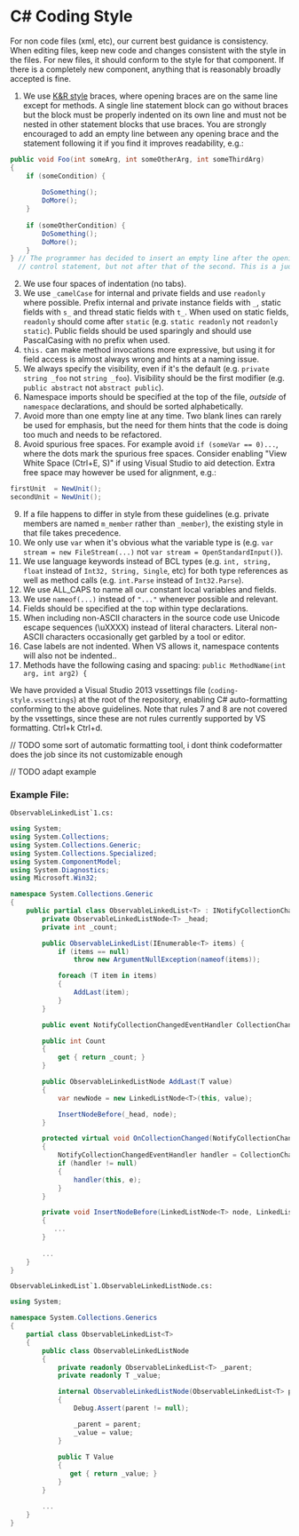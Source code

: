 C# Coding Style
===============

For non code files (xml, etc), our current best guidance is consistency. When editing files, keep new code and changes consistent with the style in the files. For new files, it should conform to the style for that component. If there is a completely new component, anything that is reasonably broadly accepted is fine.

1. We use [K&R style](https://en.wikipedia.org/wiki/Indentation_style#K&R) braces, where opening braces are on the same line except for methods. A single line statement block can go without braces but the block must be properly indented on its own line and must not be nested in other statement blocks that use braces. You are strongly encouraged to add an empty line between any opening brace and the statement following it if you find it improves readability, e.g.:
```C#
public void Foo(int someArg, int someOtherArg, int someThirdArg) 
{
    if (someCondition) {
    
        DoSomething();
        DoMore();
    }
    
    if (someOtherCondition) {    
        DoSomething();
        DoMore();
    }
} // The programmer has decided to insert an empty line after the opening brace of the first
  // control statement, but not after that of the second. This is a judgement call.
```
2. We use four spaces of indentation (no tabs).
3. We use `_camelCase` for internal and private fields and use `readonly` where possible. Prefix internal and private instance fields with `_`, static fields with `s_` and thread static fields with `t_`. When used on static fields, `readonly` should come after `static` (e.g. `static readonly` not `readonly static`).  Public fields should be used sparingly and should use PascalCasing with no prefix when used.
4. `this.` can make method invocations more expressive, but using it for field access is almost always wrong and hints at a naming issue.
5. We always specify the visibility, even if it's the default (e.g.
   `private string _foo` not `string _foo`). Visibility should be the first modifier (e.g. 
   `public abstract` not `abstract public`).
6. Namespace imports should be specified at the top of the file, *outside* of
   `namespace` declarations, and should be sorted alphabetically.
7. Avoid more than one empty line at any time. Two blank lines can rarely be used for emphasis, but the need for them hints that the code is doing too much and needs to be refactored.
8. Avoid spurious free spaces.
   For example avoid `if (someVar == 0)...`, where the dots mark the spurious free spaces.
   Consider enabling "View White Space (Ctrl+E, S)" if using Visual Studio to aid detection.
   Extra free space may however be used for alignment, e.g.:   
```C#
firstUnit  = NewUnit();
secondUnit = NewUnit();
```

9. If a file happens to differ in style from these guidelines (e.g. private members are named `m_member`
   rather than `_member`), the existing style in that file takes precedence.
10. We only use `var` when it's obvious what the variable type is (e.g. `var stream = new FileStream(...)` not `var stream = OpenStandardInput()`).
11. We use language keywords instead of BCL types (e.g. `int, string, float` instead of `Int32, String, Single`, etc) for both type references as well as method calls (e.g. `int.Parse` instead of `Int32.Parse`).
12. We use ALL_CAPS to name all our constant local variables and fields.
13. We use ```nameof(...)``` instead of ```"..."``` whenever possible and relevant.
14. Fields should be specified at the top within type declarations.
15. When including non-ASCII characters in the source code use Unicode escape sequences (\uXXXX) instead of literal characters. Literal non-ASCII characters occasionally get garbled by a tool or editor.
16. Case labels are not indented. When VS allows it, namespace contents will also not be indented..
17. Methods have the following casing and spacing: ```public MethodName(int arg, int arg2) {```

We have provided a Visual Studio 2013 vssettings file (`coding-style.vssettings`) at the root of the repository, enabling C# auto-formatting conforming to the above guidelines. Note that rules 7 and 8 are not covered by the vssettings, since these are not rules currently supported by VS formatting. Ctrl+k Ctrl+d.

// TODO some sort of automatic formatting tool, i dont think codeformatter does the job since its not customizable enough

// TODO adapt example
### Example File:

``ObservableLinkedList`1.cs:``

```C#
using System;
using System.Collections;
using System.Collections.Generic;
using System.Collections.Specialized;
using System.ComponentModel;
using System.Diagnostics;
using Microsoft.Win32;

namespace System.Collections.Generic
{
    public partial class ObservableLinkedList<T> : INotifyCollectionChanged, INotifyPropertyChanged {
        private ObservableLinkedListNode<T> _head;
        private int _count;

        public ObservableLinkedList(IEnumerable<T> items) {
            if (items == null)
                throw new ArgumentNullException(nameof(items));

            foreach (T item in items)
            {
                AddLast(item);
            }
        }

        public event NotifyCollectionChangedEventHandler CollectionChanged;

        public int Count
        {
            get { return _count; }
        }

        public ObservableLinkedListNode AddLast(T value) 
        {
            var newNode = new LinkedListNode<T>(this, value);

            InsertNodeBefore(_head, node);
        }

        protected virtual void OnCollectionChanged(NotifyCollectionChangedEventArgs e)
        {
            NotifyCollectionChangedEventHandler handler = CollectionChanged;
            if (handler != null)
            {
                handler(this, e);
            }
        }

        private void InsertNodeBefore(LinkedListNode<T> node, LinkedListNode<T> newNode)
        {
           ...
        }
        
        ...
    }
}
```

``ObservableLinkedList`1.ObservableLinkedListNode.cs:``

```C#
using System;

namespace System.Collections.Generics
{
    partial class ObservableLinkedList<T>
    {
        public class ObservableLinkedListNode
        {
            private readonly ObservableLinkedList<T> _parent;
            private readonly T _value;

            internal ObservableLinkedListNode(ObservableLinkedList<T> parent, T value)
            {
                Debug.Assert(parent != null);

                _parent = parent;
                _value = value;
            }
            
            public T Value
            {
               get { return _value; }
            }
        }

        ...
    }
}
```
